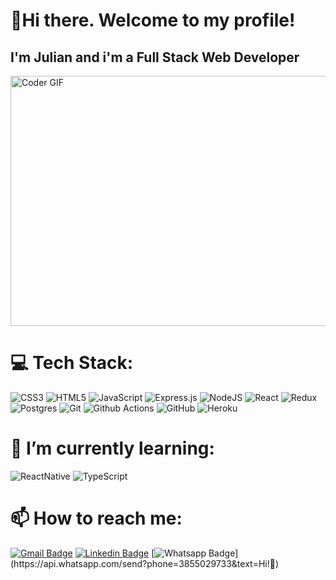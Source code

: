 # 👋Hi there. Welcome to my profile!

## I'm Julian and i'm a Full Stack Web Developer

<img align="center" src="https://cdn.hackernoon.com/images/f2px36fy.gif" alt="Coder GIF" width="1000" height="400">

# 💻 Tech Stack:
![CSS3](https://img.shields.io/badge/CCS3-%231572B6.svg?style=flat-square&logo=css3&logoColor=white) 
![HTML5](https://img.shields.io/badge/HTML5-%23E34F26.svg?style=flat-square&logo=html5&logoColor=white) 
![JavaScript](https://img.shields.io/badge/JavaScript-%23323330.svg?style=flat-square&logo=javascript&logoColor=%23F7DF1E) 
![Express.js](https://img.shields.io/badge/Express.js-%23404d59.svg?style=flat-square&logo=express&logoColor=%2361DAFB) 
![NodeJS](https://img.shields.io/badge/node.js-6DA55F?style=flat-square&logo=node.js&logoColor=white) 
![React](https://img.shields.io/badge/React-%2320232a.svg?style=flat-square&logo=react&logoColor=%2361DAFB) 
![Redux](https://img.shields.io/badge/Redux-%23593d88.svg?style=flat-square&logo=redux&logoColor=white) 
![Postgres](https://img.shields.io/badge/Postgres-%23316192.svg?style=flat-square&logo=postgresql&logoColor=white)
![Git](https://img.shields.io/badge/-Git-black?style=flat-square&logo=git)
![Github Actions](http://img.shields.io/badge/-Github%20Actions-2088FF?style=flat-square&logo=github-actions&logoColor=ffffff)
![GitHub](https://img.shields.io/badge/-GitHub-181717?style=flat-square&logo=github)
![Heroku](https://img.shields.io/badge/-Heroku-430098?style=flat-square&logo=heroku)

# 🌱 I’m currently learning:
![ReactNative](https://img.shields.io/badge/-ReactNative-61DAFB.svg?style=flat-square&logo=react&logoColor=white) 
![TypeScript](https://shields.io/badge/TypeScript-3178C6?logo=TypeScript&logoColor=FFF&style=flat-square)


# 📫 How to reach me: 
[![Gmail Badge](https://img.shields.io/badge/-Gmail-c14438?style=flat-square&logo=Gmail&logoColor=white&link=mailto:juliangomez.xvii@gmail.com)](mailto:juliangomez.xvii@gmail.com)
[![Linkedin Badge](https://img.shields.io/badge/-LinkedIn-blue?style=flat-square&logo=Linkedin&logoColor=white&link=https://www.linkedin.com/in/leandrojuliangomez/)](https://www.linkedin.com/in/leandrojuliangomez/) 
[![Whatsapp Badge](https://img.shields.io/badge/-Whatsapp-4CA143?style=flat-square&labelColor=4CA143&logo=whatsapp&logoColor=white&link=https://api.whatsapp.com/send?phone=3855029733&text=Olá!)](https://api.whatsapp.com/send?phone=3855029733&text=Hi!🖖)
